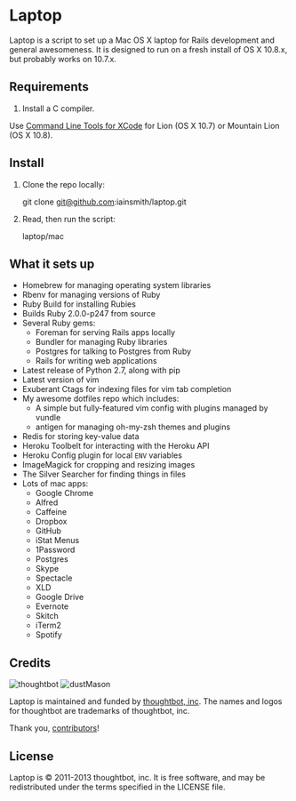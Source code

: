 Laptop
======

Laptop is a script to set up a Mac OS X laptop for Rails development and general awesomeness.
It is designed to run on a fresh install of OS X 10.8.x, but probably works on 10.7.x.

Requirements
------------

1) Install a C compiler.

Use [Command Line Tools for XCode](https://developer.apple.com/downloads/index.action)
for Lion (OS X 10.7) or Mountain Lion (OS X 10.8).

Install
-------

1) Clone the repo locally:

    git clone git@github.com:iainsmith/laptop.git

2) Read, then run the script:

    laptop/mac

What it sets up
---------------

* Homebrew for managing operating system libraries
* Rbenv for managing versions of Ruby
* Ruby Build for installing Rubies
* Builds Ruby 2.0.0-p247 from source
* Several Ruby gems:
  - Foreman for serving Rails apps locally
  - Bundler for managing Ruby libraries
  - Postgres for talking to Postgres from Ruby
  - Rails for writing web applications
* Latest release of Python 2.7, along with pip
* Latest version of vim
* Exuberant Ctags for indexing files for vim tab completion
* My awesome dotfiles repo which includes:
  - A simple but fully-featured vim config with plugins managed by vundle
  - antigen for managing oh-my-zsh themes and plugins
* Redis for storing key-value data
* Heroku Toolbelt for interacting with the Heroku API
* Heroku Config plugin for local `ENV` variables
* ImageMagick for cropping and resizing images
* The Silver Searcher for finding things in files
* Lots of mac apps:
  - Google Chrome
  - Alfred
  - Caffeine
  - Dropbox
  - GitHub
  - iStat Menus
  - 1Password
  - Postgres
  - Skype
  - Spectacle
  - XLD
  - Google Drive
  - Evernote
  - Skitch
  - iTerm2
  - Spotify

Credits
-------

![thoughtbot](http://thoughtbot.com/assets/tm/logo.png)
![dustMason](http://github.com/dustMason/laptop)

Laptop is maintained and funded by [thoughtbot, inc](http://thoughtbot.com/community).
The names and logos for thoughtbot are trademarks of thoughtbot, inc.

Thank you, [contributors](https://github.com/thoughtbot/laptop/graphs/contributors)!

License
-------

Laptop is © 2011-2013 thoughtbot, inc. It is free software, and may be
redistributed under the terms specified in the LICENSE file.

